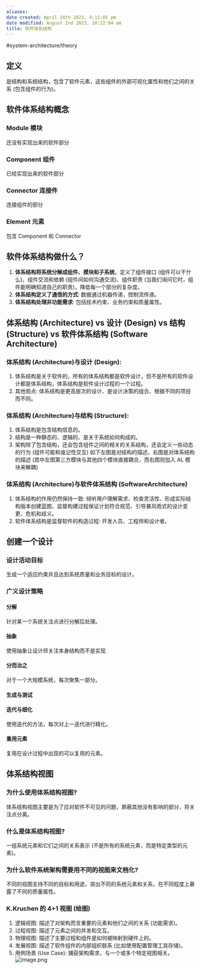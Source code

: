 ```yaml
---
aliases: 
date created: April 24th 2023, 4:11:05 pm
date modified: August 2nd 2023, 10:22:04 am
title: 软件体系结构
---
```

#system-architecture/theory    

## 定义
是结构和系统结构，包含了软件元素，这些组件的外部可视化属性和他们之间的关系 (包含组件的行为)。

## 软件体系结构概念
### Module 模块
还没有实现出来的软件部分

### Component 组件
已经实现出来的软件部分

### Connector 连接件
连接组件的部分

### Element 元素
包含 Component 和 Connector

## 软件体系结构做什么？
1. **体系结构将系统分解成组件、模块和子系统**，定义了组件接口 (组件可以干什么)、组件交流和依赖 (组件间如何沟通交流)、组件职责 (当我们询问它时，组件能明确知道自己的职责)，降低每一个部分的复杂度。
2. **体系结构定义了通信的方式**: 数据通过机器传递，控制流传递。 
3. **体系结构处理非功能需求**: 包括技术约束、业务约束和质量属性。

## 体系结构 (Architecture) vs 设计 (Design) vs 结构 (Structure) vs 软件体系结构 (Software Architecture)
### 体系结构 (Architecture)与设计 (Design):
1. 体系结构是关于软件的，所有的体系结构都是软件设计，但不是所有的软件设计都是体系结构，体系结构是软件设计过程的一个过程。
2. 其他观点: 体系结构是更高层次的设计、是设计决策的组合、根据不同的项目而不同。

### 体系结构 (Architecture)与结构 (Structure):
1. 体系结构是包含结构信息的。
2. 结构是一种静态的、逻辑的、是关于系统如何构成的。
3. 架构除了包含结构，还会包含组件之间的相关的关系结构，还会定义一些动态的行为 (组件可能和谁记性交互)
如下左图是对结构的描述，右图是对体系结构的描述 (其中左图第三方模块与其他四个模块直接耦合，而右图则加入 AL 模块来解耦)

### 体系结构 (Architecture)与软件体系结构 (SoftwareArchitecture)
1. 体系结构的作用仍然保持一致: 倾听用户理解需求、检查灵活性、形成实际结构版本创建蓝图、监督构建过程保证计划符合规范、引导暴风雨式的设计变更、危机和歧义。
2. 软件体系结构是监督软件的构造过程: 开发人员、工程师和设计者。

## 创建一个设计
### 设计活动目标
生成一个适应约束并且达到系统质量和业务目标的设计。

### 广义设计策略
#### 分解
针对某一个系统关注点进行分解后处理。
#### 抽象
使用抽象让设计师关注本身结构而不是实现
#### 分而治之
对于一个大规模系统，每次聚焦一部分。
#### 生成与测试

#### 迭代与细化
使用迭代的方法，每次对上一迭代进行精化。
#### 重用元素
复用在设计过程中出现的可以复用的元素。

## 体系结构视图

### 为什么使用体系结构视图? 
体系结构视图主要是为了应对软件不可见的问题，屏蔽其他没有影响的部分，将关注点分离。

### 什么是体系结构视图?
一组系统元素和它们之间的关系表示 (不是所有的系统元素，而是特定类型的元素)。

### 为什么软件系统架构需要用不同的视图来文档化?
不同的视图支持不同的目标和用途，突出不同的系统元素和关系，在不同程度上暴露了不同的质量属性。

### K.Kruchen 的 4+1 视图 (绘图)
1. 逻辑视图: 描述了对架构而言重要的元素和他们之间的关系 (功能需求)。
2. 过程视图: 描述了元素之间的并发和交互。
3. 物理视图: 描述了主要过程和组件是如何被映射到硬件上的。
4. 发展视图: 描述了软件组件的内部组织联系 (比如使用配置管理工具存储)。
5. 用例场景 (Use Case): 捕获架构需求，与一个或多个特定视图相关。
 ![image.png](https://typora-tes.oss-cn-shanghai.aliyuncs.com/picgo/20230424160050.png)
